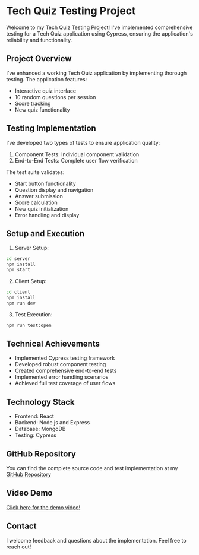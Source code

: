 # Tech Quiz Testing Project

Welcome to my Tech Quiz Testing Project! I've implemented comprehensive testing for a Tech Quiz application using Cypress, ensuring the application's reliability and functionality.

## Project Overview

I've enhanced a working Tech Quiz application by implementing thorough testing. The application features:

- Interactive quiz interface
- 10 random questions per session
- Score tracking
- New quiz functionality

## Testing Implementation

I've developed two types of tests to ensure application quality:

1. Component Tests: Individual component validation
2. End-to-End Tests: Complete user flow verification

The test suite validates:

- Start button functionality
- Question display and navigation
- Answer submission
- Score calculation
- New quiz initialization
- Error handling and display

## Setup and Execution

1. Server Setup:

```bash
cd server
npm install
npm start
```

2. Client Setup:

```bash
cd client
npm install
npm run dev
```

3. Test Execution:

```bash
npm run test:open
```

## Technical Achievements

- Implemented Cypress testing framework
- Developed robust component testing
- Created comprehensive end-to-end tests
- Implemented error handling scenarios
- Achieved full test coverage of user flows

## Technology Stack

- Frontend: React
- Backend: Node.js and Express
- Database: MongoDB
- Testing: Cypress

## GitHub Repository

You can find the complete source code and test implementation at my
[GitHub Repository](https://github.com/Joelogical/my-tech-quiz.git)

## Video Demo
[Click here for the demo video!](https://drive.google.com/file/d/1GcJ5R8GOkZiEnbMQnDN-rVOZMrr0cUpq/view?usp=sharing)

## Contact

I welcome feedback and questions about the implementation. Feel free to reach out!
